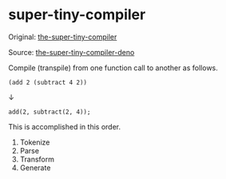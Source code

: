 # super-tiny-compiler

Original: [the-super-tiny-compiler](https://github.com/jamiebuilds/the-super-tiny-compiler/tree/master)

Source: [the-super-tiny-compiler-deno](https://github.com/kawamataryo/the-super-tiny-compiler-deno)


Compile (transpile) from one function call to another as follows.
```
(add 2 (subtract 4 2))
```
↓
```
add(2, subtract(2, 4));
```

This is accomplished in this order.
1. Tokenize
2. Parse
3. Transform
4. Generate
